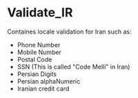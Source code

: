 Validate_IR
===========

Containes locale validation for Iran such as:

 * Phone Number
 * Mobile Number
 * Postal Code
 * SSN (This is called &quot;Code Melli&quot; in Iran)
 * Persian Digits
 * Persian alphaNumeric
 * Iranian credit card
